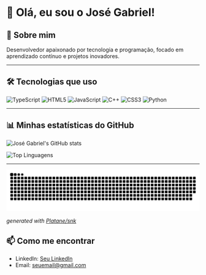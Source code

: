 # 👋 Olá, eu sou o José Gabriel!

## 🌿 Sobre mim

Desenvolvedor apaixonado por tecnologia e programação, focado em aprendizado contínuo e projetos inovadores.

---

## 🛠️ Tecnologias que uso

![TypeScript](https://img.shields.io/badge/-TypeScript-3178C6?logo=typescript&logoColor=white)
![HTML5](https://img.shields.io/badge/-HTML5-27ae60?logo=html5&logoColor=white)
![JavaScript](https://img.shields.io/badge/-JavaScript-27ae60?logo=javascript&logoColor=white)
![C++](https://img.shields.io/badge/-C++-27ae60?logo=cplusplus&logoColor=white)
![CSS3](https://img.shields.io/badge/-CSS3-27ae60?logo=css3&logoColor=white)
![Python](https://img.shields.io/badge/-Python-27ae60?logo=python&logoColor=white)

---

## 📊 Minhas estatísticas do GitHub

![José Gabriel's GitHub stats](https://github-readme-stats.vercel.app/api?username=jose2gabriel&show_icons=true&theme=green-eco)

![Top Linguagens](https://github-readme-stats.vercel.app/api/top-langs/?username=jose2gabriel&layout=compact&theme=green-eco)

---
<picture>
  <source media="(prefers-color-scheme: dark)" srcset="https://raw.githubusercontent.com/platane/platane/output/github-contribution-grid-snake-dark.svg">
  <source media="(prefers-color-scheme: light)" srcset="https://raw.githubusercontent.com/platane/platane/output/github-contribution-grid-snake.svg">
  <img alt="github contribution grid snake animation" src="https://raw.githubusercontent.com/platane/platane/output/github-contribution-grid-snake.svg">
</picture>

_generated with [Platane/snk](https://github.com/Platane/snk)_



## 📫 Como me encontrar

- LinkedIn: [Seu LinkedIn](https://www.linkedin.com/in/seu-linkedin-aqui)
- Email: seuemail@gmail.com
